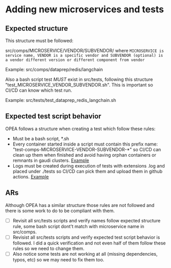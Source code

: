 # Adding new microservices and tests
## Expected structure

This structure must be followed:

src/comps/MICROSERVICE/VENDOR/SUBVENDOR/ where
`
MICROSERVICE is service name,
VENDOR is a specific vendor and
SUBVENDOR (optional) is a vendor different version or different component from vendor
`

Example: src/comps/dataprep/redis/langchain

Also a bash script test *MUST* exist in src/tests, following this structure "test_MICROSERVICE_VENDOR_SUBVENDOR.sh". This is important so CI/CD can know which test run.

Example: src/tests/test_dataprep_redis_langchain.sh

## Expected test script behavior

OPEA follows a structure when creating a test which follow these rules:
- Must be a bash script, *.sh
- Every container started inside a script must contain this prefix name: "test-comps-MICROSERVICE-VENDOR-SUBVENDOR-*" so CI/CD can clean up them when finished and avoid having orphan containers or remnants in gaudi clusters. [Example](https://github.com/intel-innersource/applications.ai.enterprise-rag.enterprise-ai-solution/blob/86f6aba4cc43e0b066b7f5aae40ba165c0001277/src/tests/test_embeddings_llama_index.sh#L10)
- Logs must be created during execution of tests with extensions .log and placed under ./tests so CI/CD can pick them and upload them in github actions. [Example](https://github.com/intel-innersource/applications.ai.enterprise-rag.enterprise-ai-solution/blob/86f6aba4cc43e0b066b7f5aae40ba165c0001277/src/tests/test_embeddings_llama_index.sh#L46)

## ARs
Although OPEA has a similar structure those rules are not followed and there is some work to do to be compliant with them.
- [ ] Revisit all src/tests scripts and verify names follow expected structure rule, some bash script dont't match with microservice name in src/comps.
- [ ] Revisist all src/tests scripts and verify expected test script behavior is followed. I did a quick verification and not even half of them follow these rules so we need to change them.
- [ ] Also notice some tests are not working at all (missing dependencies, typos, etc) so we may need to fix them too.
